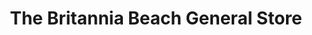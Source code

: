 ---
title: "The Britannia Beach General Store"
url: /britannia-beach/the-britannia-beach-general-store/
shop: general
---